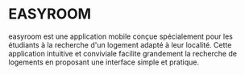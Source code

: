 # EASYROOM
easyroom est une application mobile conçue spécialement pour les étudiants à la recherche d'un logement adapté à leur localité. Cette application intuitive et conviviale facilite grandement la recherche de logements en proposant une interface simple et pratique.
